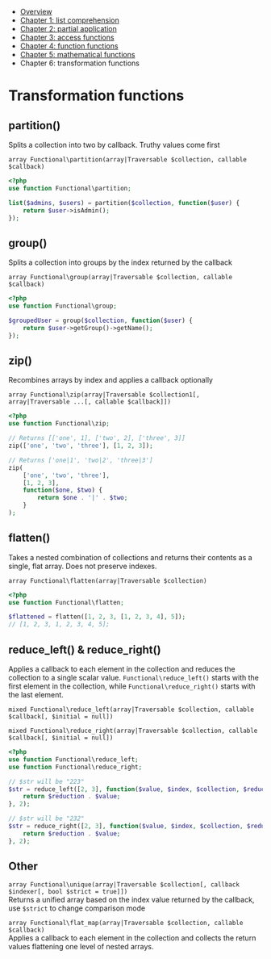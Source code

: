  - [Overview](00-index.md)
 - [Chapter 1: list comprehension](01-list-comprehension.md)
 - [Chapter 2: partial application](02-partial-application.md)
 - [Chapter 3: access functions](03-access-functions.md)
 - [Chapter 4: function functions](04-function-functions.md)
 - [Chapter 5: mathematical functions](05-mathematical-functions.md)
 - Chapter 6: transformation functions
 
# Transformation functions

## partition()
Splits a collection into two by callback. Truthy values come first

``array Functional\partition(array|Traversable $collection, callable $callback)``  

```php
<?php
use function Functional\partition;

list($admins, $users) = partition($collection, function($user) {
    return $user->isAdmin();
});
```

## group()
Splits a collection into groups by the index returned by the callback

``array Functional\group(array|Traversable $collection, callable $callback)``  

```php
<?php
use function Functional\group;

$groupedUser = group($collection, function($user) {
    return $user->getGroup()->getName();
});
```

## zip()
Recombines arrays by index and applies a callback optionally

``array Functional\zip(array|Traversable $collection1[, array|Traversable ...[, callable $callback]])``  

```php
<?php
use function Functional\zip;

// Returns [['one', 1], ['two', 2], ['three', 3]]
zip(['one', 'two', 'three'], [1, 2, 3]);

// Returns ['one|1', 'two|2', 'three|3']
zip(
    ['one', 'two', 'three'],
    [1, 2, 3],
    function($one, $two) {
        return $one . '|' . $two;
    }
);
```

## flatten()
Takes a nested combination of collections and returns their contents as a single, flat array. Does not preserve indexes.

``array Functional\flatten(array|Traversable $collection)``  

```php
<?php
use function Functional\flatten;

$flattened = flatten([1, 2, 3, [1, 2, 3, 4], 5]);
// [1, 2, 3, 1, 2, 3, 4, 5];
```

## reduce_left() & reduce_right()
Applies a callback to each element in the collection and reduces the collection to a single scalar value.
`Functional\reduce_left()` starts with the first element in the collection, while `Functional\reduce_right()` starts
with the last element.

``mixed Functional\reduce_left(array|Traversable $collection, callable $callback[, $initial = null])``  

``mixed Functional\reduce_right(array|Traversable $collection, callable $callback[, $initial = null])``  

```php
<?php
use function Functional\reduce_left;
use function Functional\reduce_right;

// $str will be "223"
$str = reduce_left([2, 3], function($value, $index, $collection, $reduction) {
    return $reduction . $value;
}, 2);

// $str will be "232"
$str = reduce_right([2, 3], function($value, $index, $collection, $reduction) {
    return $reduction . $value;
}, 2);
```



## Other

`array Functional\unique(array|Traversable $collection[, callback $indexer[, bool $strict = true]])`  
Returns a unified array based on the index value returned by the callback, use `$strict` to change comparison mode


`array Functional\flat_map(array|Traversable $collection, callable $callback)`  
Applies a callback to each element in the collection and collects the return values flattening one level of nested arrays.
